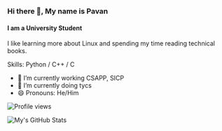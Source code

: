 ### Hi there 👋, My name is Pavan
#### I am a University Student
I like learning more about Linux and spending my time reading technical books.

Skills: Python / C++ / C

- 🔭 I’m currently working CSAPP, SICP 
- 🌱 I’m currently doing tycs
- 😄 Pronouns: He/Him 

![Profile views](https://gpvc.arturio.dev/gpk2000)


![My's GitHub Stats](https://github-readme-stats.vercel.app/api?username=gpk2000&show_icons=true&theme=radical)

  
